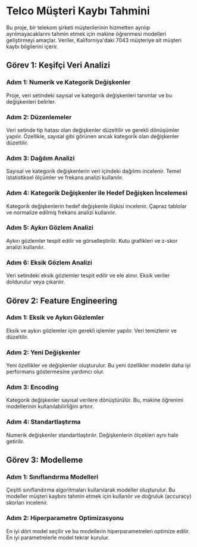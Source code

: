 # Telco Müşteri Kaybı Tahmini

Bu proje, bir telekom şirketi müşterilerinin hizmetten ayrılıp ayrılmayacaklarını tahmin etmek için makine öğrenmesi modelleri geliştirmeyi amaçlar. Veriler, Kaliforniya'daki 7043 müşteriye ait müşteri kaybı bilgilerini içerir.

## Görev 1: Keşifçi Veri Analizi

### Adım 1: Numerik ve Kategorik Değişkenler

Proje, veri setindeki sayısal ve kategorik değişkenleri tanımlar ve bu değişkenleri belirler.

### Adım 2: Düzenlemeler

Veri setinde tip hatası olan değişkenler düzeltilir ve gerekli dönüşümler yapılır. Özellikle, sayısal gibi görünen ancak kategorik olan değişkenler düzeltilir.

### Adım 3: Dağılım Analizi

Sayısal ve kategorik değişkenlerin veri içindeki dağılımı incelenir. Temel istatistiksel ölçümler ve frekans analizi kullanılır.

### Adım 4: Kategorik Değişkenler ile Hedef Değişken İncelemesi

Kategorik değişkenlerin hedef değişkenle ilişkisi incelenir. Çapraz tablolar ve normalize edilmiş frekans analizi kullanılır.

### Adım 5: Aykırı Gözlem Analizi

Aykırı gözlemler tespit edilir ve görselleştirilir. Kutu grafikleri ve z-skor analizi kullanılır.

### Adım 6: Eksik Gözlem Analizi

Veri setindeki eksik gözlemler tespit edilir ve ele alınır. Eksik veriler doldurulur veya çıkarılır.

## Görev 2: Feature Engineering

### Adım 1: Eksik ve Aykırı Gözlemler

Eksik ve aykırı gözlemler için gerekli işlemler yapılır. Veri temizlenir ve düzeltilir.

### Adım 2: Yeni Değişkenler

Yeni özellikler ve değişkenler oluşturulur. Bu yeni özellikler modelin daha iyi performans göstermesine yardımcı olur.

### Adım 3: Encoding

Kategorik değişkenler sayısal verilere dönüştürülür. Bu, makine öğrenimi modellerinin kullanılabilirliğini artırır.

### Adım 4: Standartlaştırma

Numerik değişkenler standartlaştırılır. Değişkenlerin ölçekleri aynı hale getirilir.

## Görev 3: Modelleme

### Adım 1: Sınıflandırma Modelleri

Çeşitli sınıflandırma algoritmaları kullanılarak modeller oluşturulur. Bu modeller müşteri kaybını tahmin etmek için kullanılır ve doğruluk (accuracy) skorları incelenir.

### Adım 2: Hiperparametre Optimizasyonu

En iyi dört model seçilir ve bu modellerin hiperparametreleri optimize edilir. En iyi parametrelerle model tekrar kurulur.
